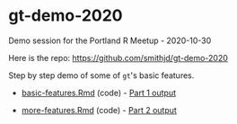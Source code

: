 # gt-demo-2020

Demo session for the Portland R Meetup - 2020-10-30

Here is the repo: <https://github.com/smithjd/gt-demo-2020>

Step by step demo of some of `gt`'s basic features.

-   [basic-features.Rmd](https://raw.githubusercontent.com/smithjd/gt-demo-2020/main/basic-features.Rmd) (code) - [Part 1 output](http://htmlpreview.github.io/?https://github.com/smithjd/gt-demo-2020/blob/main/basic-features.html)

-   [more-features.Rmd](https://raw.githubusercontent.com/smithjd/gt-demo-2020/main/more-features.Rmd) (code) - [Part 2 output](http://htmlpreview.github.io/?https://github.com/smithjd/gt-demo-2020/blob/main/more-feature)
